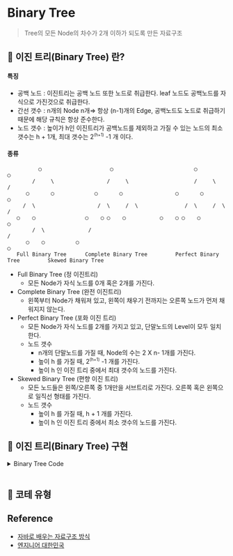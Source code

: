 # Binary Tree
>  Tree의 모든 Node의 차수가 2개 이하가 되도록 만든 자료구조

## 📌 이진 트리(Binary Tree) 란?

#### 특징
- 공백 노드 : 이진트리는 공백 노드 또한 노드로 취급한다. leaf 노드도 공백노드를 자식으로 가진것으로 취급한다.
- 간선 갯수 :  n개의 Node n개⇒ 항상 (n-1)개의 Edge, 공백노드도 노드로 취급하기 때문에 해당 규칙은 항상 준수한다.
- 노드 갯수 : 높이가 h인 이진트리가 공백노드를 제외하고 가질 수 있는 노드의 최소 갯수는 h + 1개, 최대 갯수는 2<sup><small>(h+1)</small></sup> -1 개 이다.

#### 종류

              ◯                      ◯                          ◯                          ◯ 
            /     \                 /     \                     /     \                     /     
          ◯       ◯             ◯       ◯                 ◯       ◯                 ◯      
         /  \                    /  \     /  \               /  \     /  \               /           
       ◯    ◯                ◯    ◯ ◯    ◯           ◯    ◯ ◯    ◯           ◯    
            /  \              /                                                       /            
          ◯    ◯          ◯                                                      ◯ 
       Full Binary Tree      Complete Binary Tree         Perfect Binary Tree         Skewed Binary Tree

- Full Binary Tree (정 이진트리)
    - 모든 Node가 자식 노드를 0개 혹은 2개를 가진다. 
- Complete Binary Tree (완전 이진트리)
    - 왼쪽부터 Node가 채워져 있고, 왼쪽이 채우기 전까지는 오른쪽 노드가 먼저 채워지지 않는다.
- Perfect Binary Tree (포화 이진 트리)
    - 모든 Node가 자식 노드를 2개를 가지고 있고, 단말노드의 Level이 모두 일치한다. 
    - 노드 갯수 
        - n개의 단말노드를 가질 때, Node의 수는 2 X n- 1개를 가진다.
        - 높이 h 를 가질 때, 2<sup><small>(h+1)</small></sup> -1 개를 가진다.
        - 높이 h 인 이진 트리 중에서 최대 갯수의 노드를 가진다.
- Skewed Binary Tree (편향 이진 트리)
    - 모든 노드들은 왼쪽/오른쪽 중 1개만을 서브트리로 가진다. 오른쪽 혹은 왼쪽으로 일직선 형태를 가진다.
    - 노드 갯수
        - 높이 h 를 가질 때, h + 1 개를 가진다.
        - 높이 h 인 이진 트리 중에서 최소 갯수의 노드를 가진다.


## 📌 이진 트리(Binary Tree) 구현

<details>
<summary>Binary Tree Code</summary>

```java
class Node{
    String data;
    Node left;
    Node right;

    Node(){}
    Node(String data){this.data = data;}
}

class BinaryTree{

    private Node root;

    public Node makeTree(Node left, Node right, String data){
        Node result = new Node(data);
        result.left = left;
        result.right = right;
        return result;
    }

    public Node getRoot() {
        return root;
    }

    public void setRoot(Node root) {
        this.root = root;
    }

    public void preOrder(){
        preOrder(this.root);
    }

    private void preOrder(Node node){
        if (node == null) return;
        System.out.print(node.data + " -> ");
        preOrder(node.left);
        preOrder(node.right);
    }

}
```
</details>
<br> 

## 📌 코테 유형


## Reference

- [자바로 배우는 자료구조 방식](https://product.kyobobook.co.kr/detail/S000001636199)
- [엔지니어 대한민국](https://www.youtube.com/@eleanorlim)